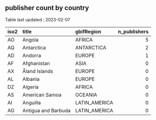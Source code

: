 

## publisher count by country 



Table last updated : 2023-02-07


|iso2 |title               |gbifRegion    | n_publishers|
|:----|:-------------------|:-------------|------------:|
|AO   |Angola              |AFRICA        |            5|
|AQ   |Antarctica          |ANTARCTICA    |            2|
|AD   |Andorra             |EUROPE        |            1|
|AF   |Afghanistan         |ASIA          |            0|
|AX   |Åland Islands       |EUROPE        |            0|
|AL   |Albania             |EUROPE        |            0|
|DZ   |Algeria             |AFRICA        |            0|
|AS   |American Samoa      |OCEANIA       |            0|
|AI   |Anguilla            |LATIN_AMERICA |            0|
|AG   |Antigua and Barbuda |LATIN_AMERICA |            0|




